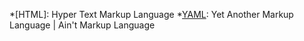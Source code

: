 
<!-- Liste d'abréviations -->
*[HTML]: Hyper Text Markup Language
*[YAML]: Yet Another Markup Language | Ain't Markup Language

<!-- Liste d'URL référencées pour liens hypertextes -->
[W3C]: https://www.w3.org/Consortium/ "World Wide Web Consortium"
[YAML]: https://fr.wikipedia.org/wiki/YAML

[2]: https://fr.wikipedia.org/wiki/Police_d%27%C3%A9criture_%C3%A0_chasse_fixe "Police d'écriture à chasse fixe"
[espace insécable]: https://www.lalanguefrancaise.com/articles/espace-insecable
[symbole ou entité HTML]: https://dev.w3.org/html5/html-author/charref
[entité HTML]: https://developer.mozilla.org/fr/docs/Glossary/Entity

[Les vidéos de Fred LELEU]: https://youtube.com/playlist?list=PL-Q7fIakgvUAcUluPeUMIP1128wWxboJY "Lien vers sa playlist _Tutoriels MkDocs_ sur Youtube"



[MkDocs]: https://www.mkdocs.org/
[Mkdocs-material]: https://squidfunk.github.io/mkdocs-material/
[MkDocs Plugins]: https://github.com/mkdocs/mkdocs/wiki/MkDocs-Plugins/

[Snippets]: https://facelessuser.github.io/pymdown-extensions/extensions/snippets/#snippets







[dépot GitHub]: https://github.com/ericECmorlaix/adn-Tutoriel_site_web "Vers le dépôt du sie adn-Tutoriel_site_web"


[unDraw]: https://undraw.co/illustrations
<!-- Liste d'URL d'images -->
[envelope]: https://ericecmorlaix.github.io/adn-Tutoriel_site_web/images/undraw_handcrafts_envelope.svg 




